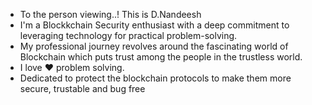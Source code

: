 - To the person viewing..! This is D.Nandeesh
- I'm a Blockkchain Security enthusiast with a deep commitment to leveraging technology for practical problem-solving.
- My professional journey revolves around the fascinating world of Blockchain which puts trust among the people in the trustless world.
- I love ❤️ problem solving.
- Dedicated to protect the blockchain protocols to make them more secure, trustable and bug free




<!---
Nandeesh-D/Nandeesh-D is a ✨ special ✨ repository because its `README.md` (this file) appears on your GitHub profile.
You can click the Preview link to take a look at your changes.
--->
